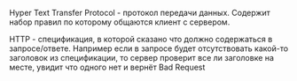 Hyper Text Transfer Protocol - протокол передачи данных. Содержит набор правил по которому общаются клиент с сервером.

HTTP -  спецификация, в которой сказано что должно содержаться в запросе/ответе. Например если в запросе будет отсутствовать какой-то заголовок из спецификации, то сервер проверит все ли заголовке на месте, увидит что одного нет и вернёт Bad Request
